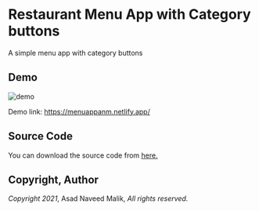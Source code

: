 # Restaurant Menu App with Category buttons
A simple menu app with category buttons

## Demo
![demo](./imgs/ezgifcom-gif-maker-10.gif)

Demo link: 
https://menuappanm.netlify.app/


## Source Code

You can download the source code from [here.](https://github.com/asadnmalik/menu-app/archive/refs/heads/main.zip)

## Copyright, Author
*Copyright 2021*, Asad Naveed Malik, *All rights reserved.*
